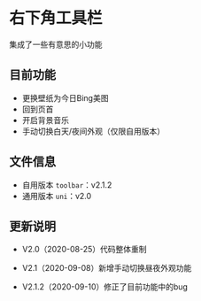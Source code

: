 # 右下角工具栏

集成了一些有意思的小功能

## 目前功能

* 更换壁纸为今日Bing美图
* 回到页首
* 开启背景音乐
* 手动切换白天/夜间外观（仅限自用版本）

## 文件信息

* 自用版本 `toolbar`：v2.1.2
* 通用版本 `uni`：v2.0

## 更新说明

* V2.0（2020-08-25）代码整体重制

* V2.1（2020-09-08）新增手动切换昼夜外观功能

* V2.1.2（2020-09-10）修正了目前功能中的bug

